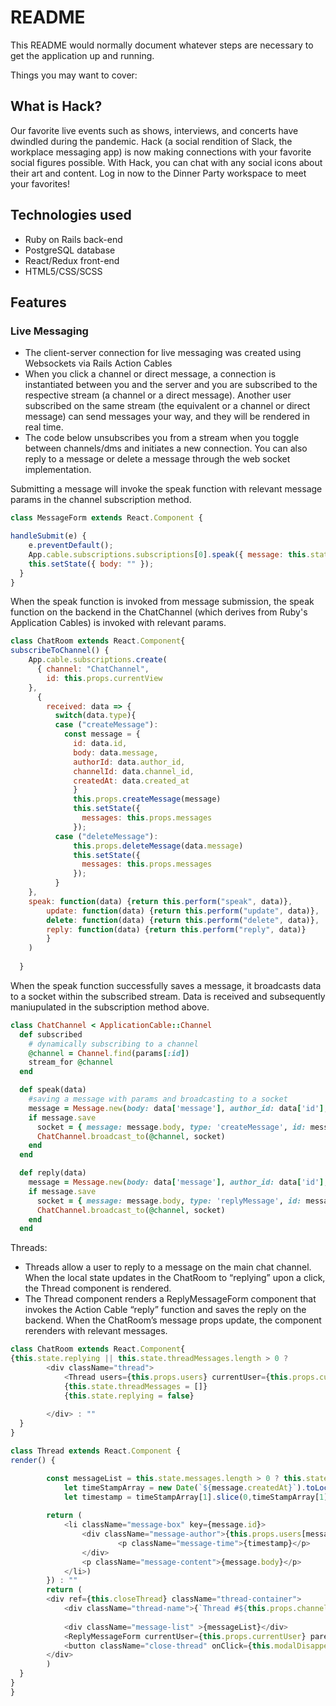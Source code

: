 # README

This README would normally document whatever steps are necessary to get the
application up and running.

Things you may want to cover:



## What is Hack?
Our favorite live events such as shows, interviews, and concerts have dwindled during the pandemic. Hack (a social rendition of Slack, the workplace messaging app) is now making connections with your favorite social figures possible. With Hack, you can chat with any social icons about their art and content. Log in now to the Dinner Party workspace to meet your favorites! 

## Technologies used 
 * Ruby on Rails back-end
 * PostgreSQL database
 * React/Redux front-end
 * HTML5/CSS/SCSS

## Features 
### Live Messaging 
* The client-server connection for live messaging was created using Websockets via Rails Action Cables
* When you click a channel or direct message, a connection is instantiated between you and the server and you are subscribed to the respective stream (a channel or a direct message). Another user subscribed on the same stream (the equivalent or a channel or direct message) can send messages your way, and they will be rendered in real time. 
* The code below unsubscribes you from a stream when you toggle between channels/dms and initiates a new connection. You can also reply to a message or delete a message through the web socket implementation.

Submitting a message will invoke the speak function with relevant message params in the channel subscription method.  

``` javascript
class MessageForm extends React.Component {

handleSubmit(e) {
    e.preventDefault();
    App.cable.subscriptions.subscriptions[0].speak({ message: this.state.body, id: this.props.currentUser, channelId: this.props.channelId});
    this.setState({ body: "" });
  }
}
```
When the speak function is invoked from message submission, the speak function on the backend in the ChatChannel (which derives from Ruby's Application Cables) is invoked with relevant params. 
``` javascript
class ChatRoom extends React.Component{
subscribeToChannel() {
    App.cable.subscriptions.create(
      { channel: "ChatChannel",
        id: this.props.currentView
    },
      {
        received: data => {
          switch(data.type){
          case ("createMessage"):
            const message = {
              id: data.id,
              body: data.message,
              authorId: data.author_id,
              channelId: data.channel_id,
              createdAt: data.created_at  
              }
              this.props.createMessage(message) 
              this.setState({
                messages: this.props.messages
              });
          case ("deleteMessage"):
              this.props.deleteMessage(data.message)
              this.setState({
                messages: this.props.messages
              });
          }
    },
    speak: function(data) {return this.perform("speak", data)},
        update: function(data) {return this.perform("update", data)},
        delete: function(data) {return this.perform("delete", data)},
        reply: function(data) {return this.perform("reply", data)}
        }
    )
    
  }
```
When the speak function successfully saves a message, it broadcasts data to a socket within the subscribed stream. Data is received and subsequently maniupulated in the subscription method above. 

```ruby
class ChatChannel < ApplicationCable::Channel
  def subscribed
    # dynamically subscribing to a channel
    @channel = Channel.find(params[:id])
    stream_for @channel
  end

  def speak(data)
    #saving a message with params and broadcasting to a socket
    message = Message.new(body: data['message'], author_id: data['id'], channel_id: data['channelId'])
    if message.save
      socket = { message: message.body, type: 'createMessage', id: message.id, author_id: message.author_id, channel_id: message.channel_id, created_at: message.created_at}
      ChatChannel.broadcast_to(@channel, socket)
    end
  end

  def reply(data)
    message = Message.new(body: data['message'], author_id: data['id'], channel_id: data['channelId'], parent_message_id: data['parentMessageId'])
    if message.save
      socket = { message: message.body, type: 'replyMessage', id: message.id, author_id: message.author_id, channel_id: message.channel_id, created_at: message.created_at, parent_message_id: message.parent_message_id}
      ChatChannel.broadcast_to(@channel, socket)
    end
  end
```

Threads:
* Threads allow a user to reply to a message on the main chat channel. When the local state updates in the ChatRoom to “replying” upon a click, the Thread component is rendered. 
* The Thread component renders a ReplyMessageForm component that invokes the Action Cable “reply” function and saves the reply on the backend. When the ChatRoom’s message props update, the component rerenders with relevant messages.

```javascript
class ChatRoom extends React.Component{
{this.state.replying || this.state.threadMessages.length > 0 ? 
        <div className="thread">
            <Thread users={this.props.users} currentUser={this.props.currentUser} channels={this.props.channels} channelId={this.props.currentView} threadMessages={this.state.threadMessages} message={this.replyMessage} messages={this.props.messages}/>
            {this.state.threadMessages = []}
            {this.state.replying = false}
            
        </div> : ""
  }
}
```

```javascript 
class Thread extends React.Component {
render() {

        const messageList = this.state.messages.length > 0 ? this.state.messages.reverse().map((message, idx) => {
            let timeStampArray = new Date(`${message.createdAt}`).toLocaleString().split(" ")
            let timestamp = timeStampArray[1].slice(0,timeStampArray[1].length - 3) + " " + timeStampArray[2].toLowerCase()
        
        return (   
            <li className="message-box" key={message.id}>
                <div className="message-author">{this.props.users[message.authorId].displayName}
                        <p className="message-time">{timestamp}</p>
                </div>
                <p className="message-content">{message.body}</p>
            </li>)
        }) : ""
        return (
        <div ref={this.closeThread} className="thread-container">
            <div className="thread-name">{`Thread #${this.props.channels[this.props.channelId].name.toLowerCase()}`}</div>
            
            <div className="message-list" >{messageList}</div>
            <ReplyMessageForm currentUser={this.props.currentUser} parentMessageId={this.props.message.id} channelId={this.props.channelId}/>
            <button className="close-thread" onClick={this.modalDisappears.bind(this)}>X</button>
        </div>
        )
  }
}
}

```

